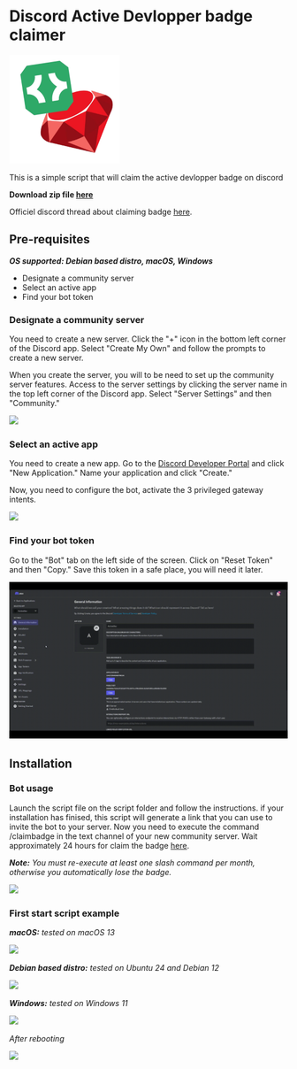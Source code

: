 # Discord Active Devlopper badge claimer 
![](assets/logo.png)

This is a simple script that will claim the active devlopper badge on discord 

__Download zip file [here](https://github.com/50bvd/Discord_ActiveDev_Claimer/releases/tag/release)__

Officiel discord thread about claiming badge [here](https://support-dev.discord.com/hc/en-us/articles/10113997751447-Active-Developer-Badge#70ebf968-173e-4ffb-86d5-2e417eeb20a4).

## __Pre-requisites__
*__OS supported: Debian based distro, macOS, Windows__*

- Designate a community server
- Select an active app
- Find your bot token

### __Designate a community server__
You need to create a new server. Click the "+" icon in the bottom left corner of the Discord app. Select "Create My Own" and follow the prompts to create a new server. 

When you create the server, you will to be need to set up the community server features. Access to the server settings by clicking the server name in the top left corner of the Discord app. Select "Server Settings" and then "Community."

![](assets/set-community-feature.gif)

### __Select an active app__
You need to create a new app. Go to the [Discord Developer Portal](https://discord.com/developers/applications) and click "New Application." Name your application and click "Create."

Now, you need to configure the bot, activate the 3 privileged gateway intents.

![](assets/add-bot.gif)

### __Find your bot token__
Go to the "Bot" tab on the left side of the screen. Click on "Reset Token" and then "Copy." Save this token in a safe place, you will need it later.

![](assets/find-bot-token.gif)

## __Installation__

### __Bot usage__
Launch the script file on the script folder and follow the instructions. if your installation has finised, this script will generate a link that you can use to invite the bot to your server. Now you need to execute the command /claimbadge in the text channel of your new community server. Wait approximately 24 hours for claim the badge [here](https://discord.com/developers/active-developer). 

*__Note:__ You must re-execute at least one slash command per month, otherwise you automatically lose the badge.*

![](assets/bot-command.gif)

### __First start script example__
*__macOS:__*
*tested on macOS 13*

![](assets/darwin-example.gif)

*__Debian based distro:__*
*tested on Ubuntu 24 and Debian 12*

![](assets/debian-example.gif)

*__Windows:__*
*tested on Windows 11*

![](assets/windows-example.gif)

*After rebooting*

![](assets/windows-example1.gif)

